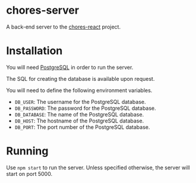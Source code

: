 # chores-server

A back-end server to the [chores-react](https://github.com/Demanin/chores-react) project.

# Installation

You will need [PostgreSQL](https://www.postgresql.org/) in order to run the server.

The SQL for creating the database is available upon request.

You will need to define the following environment variables.

- `DB_USER`: The username for the PostgreSQL database.
- `DB_PASSWORD`: The password for the PostgreSQL database.
- `DB_DATABASE`: The name of the PostgreSQL database.
- `DB_HOST`: The hostname of the PostgreSQL database.
- `DB_PORT`: The port number of the PostgreSQL database.

# Running

Use `npm start` to run the server. Unless specified otherwise, the server will start on port 5000.
